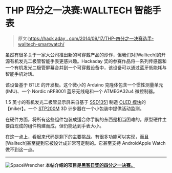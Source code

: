# THP 四分之一决赛:WALLTECH 智能手表

> 原文:[https://hack aday . com/2014/09/17/THP-四分之一决赛选手-walltech-smartwatch/](https://hackaday.com/2014/09/17/thp-quarterfinalist-walltech-smartwatch/)

虽然有很多关于一家大公司推出新的可穿戴产品的炒作，但我们对[Walltech]的开源有机发光二极管智能手表更感兴趣。Hackaday 奖的参赛作品将一系列传感器和一个有机发光二极管屏幕合并到一个可穿戴设备中，该设备可以通过蓝牙低能耗与智能手机对话。

该设备基于 BTLE 的开发板。这个微小的 Arduino 克隆体包含一个惯性测量单元(IMU)、一个 Nordic nRF8001 蓝牙无线电和一个 ATMEGA32u4 微控制器。

1.5 英寸的有机发光二极管显示屏来自基于 [SSD1351](http://www.buydisplay.com/default/serial-spi-1-5-inch-color-oled-display-128x128-graphic-module-ssd1351) 制造 [OLED 模块](https://www.tindie.com/products/miker/15-color-oled-spi-display-33v-50v/?pt=directsearch)的【miker】。一个 [STP200M](https://www.tindie.com/products/NiceRF/iic-interface-embedded-3d-pedometer-module-stp201m-for-wrist-pedometer-products-/) 3D 计步器在一个小包装中提供活动监测。

在硬件方面，将所有这些组件包装成适合你手腕的东西是相当困难的。原型硬件主要由现成的组件构建而成，但仍能达到手表大小。

在这一点上，看起来代码是剩下的主要挑战。有很多功能可以实现，而且[Walltech]甚至提到它被设计成非常可定制的。它甚至支持 AndroidApple Watch 做不到这一点。

* * *

![SpaceWrencher](../Images/4892437613088ab3882681a2ec04a2bb.png) **本帖介绍的项目是[黑客日奖的四分之一决赛。](http://hackaday.io/list/2864-The-Hackaday-Prize%3A-Semifinalists)**
